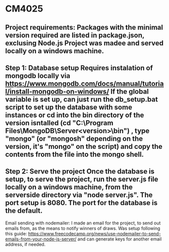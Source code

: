 # CM4025

Project requirements:
Packages with the minimal version required are listed in package.json, exclusing Node.js
Project was madee and served locally on a windows machine.
--------------------------------------------------------------------------------------------

Step 1: Database setup
Requires instalation of mongodb locally via https://www.mongodb.com/docs/manual/tutorial/install-mongodb-on-windows/
If the global variable is set up, can just run the db_setup.bat script to set up the database with some instances or
cd into the bin directory of the version isntalled (cd "C:\Program Files\MongoDB\Server\<version>\bin") , type "mongo" (or "mongosh" depending on the version, it's "mongo" on the script) and copy the contents from the file into the mongo shell.
--------------------------------------------------------------------------------------------

Step 2: Serve the project
Once the database is setup, to serve the project, run the server.js file locally on a windows machine, from the serverside directory via "node server.js". 
The port setup is 8080. The port for the database is the default.
--------------------------------------------------------------------------------------------

Email sending with nodemailer:
I made an email for the project, to send out emails from, as the means to notify winners of draws. Was setup following this guide: https://www.freecodecamp.org/news/use-nodemailer-to-send-emails-from-your-node-js-server/ and can generate keys for another email address, if needed. 
